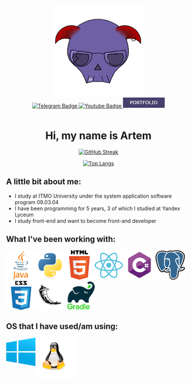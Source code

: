 <div id="header" align="center">
  <img src="https://github.com/frizyyu/frizyyu/blob/main/icons/main.png" width="250"/>
</div>

<div id="badges" align="center">
  <a href="https://t.me/imfrizyy">
    <img src="https://img.shields.io/badge/Telegram-blue?style=for-the-badge&logo=telegram&logoColor=white" alt="Telegram Badge"/>
  </a>
  <a href="https://www.youtube.com/@imfrizyy">
    <img src="https://img.shields.io/badge/YouTube-red?style=for-the-badge&logo=youtube&logoColor=white" alt="Youtube Badge"/>
  </a>
  <a href="https://frizyyu.github.io">
    <img src="https://github.com/frizyyu/frizyyu/blob/main/icons/mySite.png" alt="Portfolio Badge"/>
  </a>
</div>

<div align="center">
  <img src="https://komarev.com/ghpvc/?username=frizyyu&style=flat-square&color=blue" alt="" align="center"/>
</div>

<div align="center">
  
  # Hi, my name is **Artem**
  
  [![GitHub Streak](http://github-readme-streak-stats.herokuapp.com?user=frizyyu&theme=dark&background=000000)](https://git.io/streak-stats)
  
  [![Top Langs](https://github-readme-stats.vercel.app/api/top-langs/?username=frizyyu&layout=compact&theme=vision-friendly-dark)](https://github.com/anuraghazra/github-readme-stats)
</div>

## A little bit about me:
- I study at ITMO University under the system application software program 09.03.04
- I have been programming for 5 years, 3 of which I studied at Yandex Lyceum
- I study front-end and want to become front-and developer

## What I've been working with:
<img src="https://github.com/frizyyu/frizyyu/blob/main/icons/reacttt.png" title="React"  alt="React" width="80" height="80"/>
<img src="https://github.com/frizyyu/frizyyu/blob/main/icons/java.png" title="Java"  alt="Java" width="80" height="80" align="left"/>
<img src="https://github.com/frizyyu/frizyyu/blob/main/icons/python.svg" title="Python"  alt="Python" width="80" height="80" align="left"/>
<img src="https://github.com/frizyyu/frizyyu/blob/main/icons/cs.png" title="CSharp"  alt="CSharp" width="80" height="80"/>
<img src="https://github.com/frizyyu/frizyyu/blob/main/icons/postgresql.png" title="Postgres"  alt="Postgres" width="80" height="80"/>
<img src="https://github.com/frizyyu/frizyyu/blob/main/icons/html.png" title="HTML"  alt="HTML" width="80" height="80" align="left"/>
<img src="https://github.com/frizyyu/frizyyu/blob/main/icons/css.png" title="CSS"  alt="CSS" width="80" height="80" align="left"/>
<img src="https://github.com/frizyyu/frizyyu/blob/main/icons/flask.png" title="Flask"  alt="Flask" width="80" height="80"/>
<img src="https://github.com/frizyyu/frizyyu/blob/main/icons/gradl.png" title="Gradle"  alt="Gradle" width="80" height="80"/>

## OS that I have used/am using:
<img src="https://github.com/frizyyu/frizyyu/blob/main/icons/wind.png" title="Windows"  alt="Windows" width="80" height="80" align="left"/>
<img src="https://github.com/frizyyu/frizyyu/blob/main/icons/linx.png" title="Linux"  alt="Linux" width="115" height="115"/>



